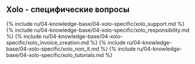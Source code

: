 ## Xolo - специфические вопросы

{% include ru/04-knowledge-base/04-xolo-specific/xolo_support.md %}
{% include ru/04-knowledge-base/04-xolo-specific/xolo_responsibility.md %}
{% include ru/04-knowledge-base/04-xolo-specific/xolo_invoice_creation.md %}
{% include ru/04-knowledge-base/04-xolo-specific/xolo_non_it.md %}
{% include ru/04-knowledge-base/04-xolo-specific/xolo_tutorials.md %}
